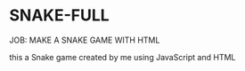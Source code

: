 # SNAKE-FULL
JOB: MAKE A SNAKE GAME WITH HTML


this a Snake game created by me using JavaScript and HTML

